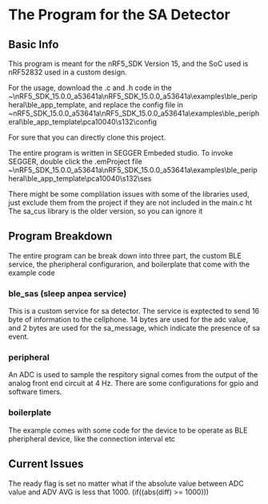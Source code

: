 # The Program for the SA Detector

## Basic Info

This program is meant for the nRF5_SDK Version 15, and the SoC used is nRF52832 used in a custom design.

For the usage, download the .c and .h code in the ~\nRF5_SDK_15.0.0_a53641a\nRF5_SDK_15.0.0_a53641a\examples\ble_peripheral\ble_app_template, and replace the config file in ~nRF5_SDK_15.0.0_a53641a\nRF5_SDK_15.0.0_a53641a\examples\ble_peripheral\ble_app_template\pca10040\s132\config

For sure that you can directly clone this project.

The entire program is written in SEGGER Embeded studio. To invoke SEGGER, double click the .emProject file ~\nRF5_SDK_15.0.0_a53641a\nRF5_SDK_15.0.0_a53641a\examples\ble_peripheral\ble_app_template\pca10040\s132\ses 

There might be some complilation issues with some of the libraries used, just exclude them from the project if they are not included in the main.c
ht
The sa_cus library is the older version, so you can ignore it

## Program Breakdown

The entire program can be break down into three part, the custom BLE service, the pheripheral configurarion, and boilerplate that come with the example code

### ble_sas (sleep anpea service)

This is a custom service for sa detector. The service is exptected to send 16 byte of information to the cellphone. 14 bytes are used for the adc value, and 2 bytes are used for the sa_message, which indicate the presence of sa event.

### peripheral

An ADC is used to sample the respitory signal comes from the output of the analog front end circuit at 4 Hz. There are some configurations for gpio and software timers.

### boilerplate

The example comes with some code for the device to be operate as BLE pheripheral device, like the connection interval etc

## Current Issues

The ready flag is set no matter what if the absolute value between ADC value and ADV AVG is less that 1000. (if((abs(diff) >= 1000)))
